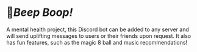 # 🤖*Beep Boop!*
A mental health project, this Discord bot can be added to any server and will send uplifting messages to users or their friends upon request. It also has fun features, such as the magic 8 ball and music recommendations!
